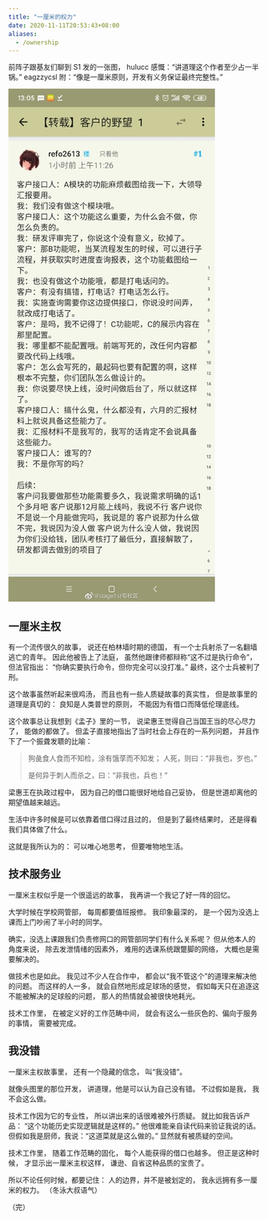 ```yaml
---
title: "一厘米的权力"
date: 2020-11-11T20:53:43+08:00
aliases:
  - /ownership
---
```


前阵子跟基友们聊到 S1 发的一张图，
hulucc 感慨：“讲道理这个作者至少占一半锅。”
eagzzycsl 附：“像是一厘米原则，开发有义务保证最终完整性。”

<!--more-->

![bad-ownership][bad-ownership]


## 一厘米主权

有一个流传很久的故事，
说还在柏林墙时期的德国，
有一个士兵射杀了一名翻墙逃亡的青年。
因此他被告上了法庭，
虽然他跟律师都辩称“这不过是执行命令”，
但法官指出：
“你确实要执行命令，但你完全可以没打准。”
最终，这个士兵被判了刑。

这个故事虽然听起来很鸡汤，
而且也有一些人质疑故事的真实性，
但是故事里的道理是真切的：
良知是人类普世的原则，
不能因为有借口而降低伦理底线。

这个故事总让我想到《孟子》里的一节，
说梁惠王觉得自己当国王当的尽心尽力了，
能做的都做了。
但孟子直接地指出了当时社会上存在的一系列问题，
并且作下了一个振聋发聩的比喻：

> 狗彘食人食而不知检，涂有饿莩而不知发；
> 人死，则曰：“非我也，岁也。”
>
> 是何异于刺人而杀之，曰：“非我也，兵也！”

梁惠王在执政过程中，
因为自己的借口能很好地给自己妥协，
但是世道却离他的期望值越来越远。

生活中许多时候是可以依靠着借口得过且过的，
但是到了最终结果时，
还是得看我们具体做了什么。

这就是我所认为的：
可以唯心地思考，
但要唯物地生活。


## 技术服务业

一厘米主权似乎是一个很遥远的故事，
我再讲一个我记了好一阵的回忆。

大学时候在学校网管部，
每周都要值班报修。
我印象最深的，
是一个因为没选上课而上门吵闹了半小时的同学。

确实，没选上课跟我们负责修网口的网管部同学们有什么关系呢？
但从他本人的角度来说，
除去发泄情绪的因素外，
难用的选课系统跟蹩脚的网络，
大概也是需要解决的。

做技术也是如此。
我见过不少人在合作中，
都会以“我不管这个”的道理来解决他的问题。
而这样的人一多，
就会自然地形成足球场的感觉，
假如每天只在追逐这不能被解决的足球般的问题，
那人的热情就会被很快地耗光。

技术工作里，
在被定义好的工作范畴中间，
就会有这么一些灰色的、偏向于服务的事情，
需要被完成。


## 我没错

一厘米主权故事里，
还有一个隐藏的信念，
叫“我没错”。

就像头图里的那位开发，
讲道理，他是可以认为自己没有错。
不过假如是我，
我不会这么做。

技术工作因为它的专业性，
所以讲出来的话很难被外行质疑。
就比如我告诉产品：
“这个功能历史实现逻辑就是这样的。”
他很难能亲自读代码来验证我说的话。
但假如我是厨师，我说：“这道菜就是这么做的。”
显然就有被质疑的空间。

技术工作里，
随着工作范畴的固化，
每个人能获得的借口也越多。
但正是这种时候，
才显示出一厘米主权这样，
谦逊、自省这种品质的宝贵了。

所以不论任何时候，都要记住：
人的边界，并不是被划定的，
我永远拥有多一厘米的权力。
（冬泳大叔语气）

（完）

[bad-ownership]: /assets/pics/bad_ownership.jpg

